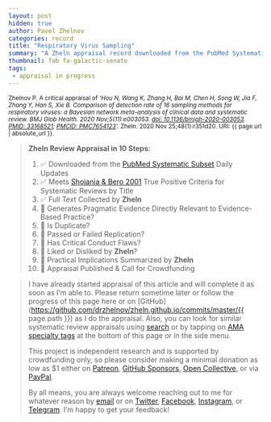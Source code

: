 ```yaml
---
layout: post
hidden: true
author: Pavel Zhelnov
categories: record
title: "Respiratory Virus Sampling"
summary: "A Zheln appraisal record downloaded from the PubMed Systematic Subset daily updates."
thumbnail: fab fa-galactic-senate
tags:
 - appraisal in progress
---
```


<small id="citation">Zhelnov P. A critical appraisal of _‘Hou N, Wang K, Zhang H, Bai M, Chen H, Song W, Jia F, Zhang Y, Han S, Xie B. Comparison of detection rate of 16 sampling methods for respiratory viruses: a Bayesian network meta-analysis of clinical data and systematic review. BMJ Glob Health. 2020 Nov;5(11):e003053. [doi: 10.1136/bmjgh-2020-003053](https://doi.org/10.1136/bmjgh-2020-003053). [PMID: 33168521](https://pubmed.gov/33168521); [PMCID: PMC7654123](https://ncbi.nlm.nih.gov/pmc/PMC7654123)’._ Zheln. 2020 Nov 25;48(1):r351d20. URI: {{ page.url | absolute_url }}.</small>

> **Zheln Review Appraisal in 10 Steps:**
>
> 1. ✅ Downloaded from the [PubMed Systematic Subset](https://github.com/p1m-ortho/qs-global-ortho-search-queries/blob/global-sr-query/README.md) Daily Updates
> 2. ✅ Meets [Shojania & Bero 2001](https://www.researchgate.net/publication/11820967_Taking_Advantage_of_the_Explosion_of_Systematic_Reviews_An_Efficient_MEDLINE_Search_Strategy) True Positive Criteria for Systematic Reviews by Title
> 3. ✅ Full Text Collected by **Zheln**
> 4. 🔄 Generates Pragmatic Evidence Directly Relevant to Evidence-Based Practice?
> 5. 🔄 Is Duplicate?
> 6. 🔄 Passed or Failed Replication?
> 7. 🔄 Has Critical Conduct Flaws?
> 8. 🔄 Liked or Disliked by **Zheln**?
> 9. 🔄 Practical Implications Summarized by **Zheln**
> 10. 🔄 Appraisal Published & Call for Crowdfunding

> I have already started appraisal of this article and will complete it as soon as I’m able to. Please return sometime later or follow the progress of this page here or on [GitHub](https://github.com/drzhelnov/zheln.github.io/commits/master/{{ page.path }}) as I do the appraisal. Also, you can look for similar systematic review appraisals using [search](/search/) or by tapping on [AMA specialty tags](/browse/) at the bottom of this page or in the side menu.
>
> This project is independent research and is supported by crowdfunding only, so please consider making a minimal donation as low as $1 either on [Patreon](https://patreon.com/zheln), [GitHub Sponsors](https://github.com/sponsors/drzhelnov), [Open Collective](https://opencollective.com/zheln), or via [PayPal](https://paypal.me/pjelnov).
>
> By all means, you are always welcome reaching out to me for whatever reason by [email](mailto:pavel@zheln.com) or on [Twitter](https://twitter.com/drzhelnov), [Facebook](https://facebook.com/drzhelnov), [Instagram](https://instagram.com/igzheln), or [Telegram](https://t.me/drzhelnov). I’m happy to get your feedback!
